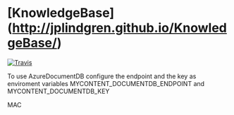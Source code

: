 # [KnowledgeBase] (http://jplindgren.github.io/KnowledgeBase/)

[![Travis](https://travis-ci.org/jplindgren/KnowledgeBase.svg?branch=master)](https://travis-ci.org/jplindgren/KnowledgeBase)

To use AzureDocumentDB configure the endpoint and the key as enviroment variables MYCONTENT_DOCUMENTDB_ENDPOINT and MYCONTENT_DOCUMENTDB_KEY

MAC
